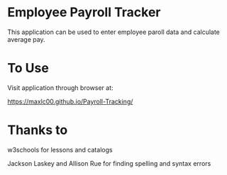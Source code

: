 # Employee Payroll Tracker
This application can be used to enter employee paroll data and calculate average pay.

# To Use
Visit application through browser at: 

https://maxlc00.github.io/Payroll-Tracking/

# Thanks to
w3schools for lessons and catalogs

Jackson Laskey and Allison Rue for finding spelling and syntax errors
